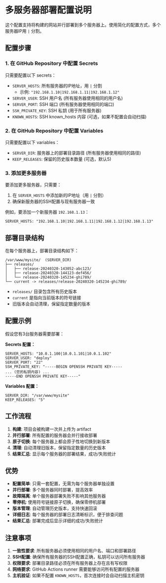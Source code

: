 # 多服务器部署配置说明

这个配置支持将构建的网站并行部署到多个服务器上。使用简化的配置方式，多个服务器IP用 `|` 分割。

## 配置步骤

### 1. 在 GitHub Repository 中配置 Secrets

只需要配置以下 secrets：

- `SERVER_HOSTS`: 所有服务器的IP地址，用 `|` 分割
  - 示例: `"192.168.1.10|192.168.1.11|192.168.1.12"`
- `SERVER_USER`: SSH 用户名 (所有服务器使用相同的用户名)
- `SERVER_PORT`: SSH 端口 (所有服务器使用相同的端口)
- `SSH_PRIVATE_KEY`: SSH 私钥 (用于所有服务器)
- `KNOWN_HOSTS`: SSH known_hosts 内容 (可选，如果不配置会自动扫描)

### 2. 在 GitHub Repository 中配置 Variables

只需要配置以下 variables：

- `SERVER_DIR`: 服务器上的部署目录路径 (所有服务器使用相同的路径)
- `KEEP_RELEASES`: 保留的历史版本数量 (可选，默认5)

### 3. 添加更多服务器

要添加更多服务器，只需要：

1. 在 `SERVER_HOSTS` 中添加新的IP地址（用 `|` 分割）
2. 确保新服务器的SSH配置与现有服务器一致

例如，要添加一个新服务器 `192.168.1.13`：

```
SERVER_HOSTS: "192.168.1.10|192.168.1.11|192.168.1.12|192.168.1.13"
```

## 部署目录结构

在每个服务器上，部署目录结构如下：

```
/var/www/mysite/  (SERVER_DIR)
├── releases/
│   ├── release-20240320-143052-abc123/
│   ├── release-20240320-144123-def456/
│   └── release-20240320-145234-ghi789/
└── current -> releases/release-20240320-145234-ghi789/
```

- `releases/` 目录包含所有历史版本
- `current` 是指向当前版本的符号链接
- 旧版本会自动清理，保留指定数量的版本

## 配置示例

假设您有3台服务器需要部署：

**Secrets 配置：**
```
SERVER_HOSTS: "10.0.1.100|10.0.1.101|10.0.1.102"
SERVER_USER: "deploy"
SERVER_PORT: "22"
SSH_PRIVATE_KEY: "-----BEGIN OPENSSH PRIVATE KEY-----
... (您的私钥内容) ...
-----END OPENSSH PRIVATE KEY-----"
```

**Variables 配置：**
```
SERVER_DIR: "/var/www/mysite"
KEEP_RELEASES: "5"
```

## 工作流程

1. **构建**: 项目会被构建一次并上传为 artifact
2. **并行部署**: 所有配置的服务器会并行接收部署
3. **原子切换**: 每个服务器上都会原子性地切换到新版本
4. **清理**: 自动清理旧版本，保留指定数量的历史版本
5. **结果汇总**: 显示每个服务器的部署结果，成功/失败统计

## 优势

- **配置简单**: 只需一套配置，无需为每个服务器单独设置
- **并行部署**: 多个服务器同时部署，提高效率
- **故障隔离**: 单个服务器部署失败不影响其他服务器
- **零停机**: 使用符号链接原子切换，确保零停机部署
- **版本管理**: 自动管理历史版本，支持快速回滚
- **详细日志**: 每个服务器的部署日志清晰标识，便于排查问题
- **结果汇总**: 部署完成后显示详细的成功/失败统计

## 注意事项

1. **一致性要求**: 所有服务器必须使用相同的用户名、端口和部署路径
2. **SSH配置**: 确保所有服务器的SSH配置正确，私钥可以访问所有服务器
3. **权限要求**: 部署目录路径必须在所有服务器上存在且有写权限
4. **网络要求**: GitHub Actions runner 需要能够访问所有配置的服务器
5. **主机验证**: 如果不配置 `KNOWN_HOSTS`，首次连接时会自动扫描主机密钥
